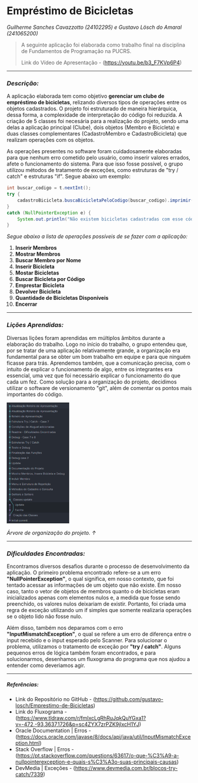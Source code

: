 # Empréstimo de Bicicletas

*Guilherme Sanches Cavazzotto (24102295) e Gustavo Lösch do Amaral (241065200)*

> A seguinte aplicação foi elaborada como trabalho final na disciplina de Fundamentos de Programação na PUCRS.
>
> Link do Vídeo de Apresentação - (https://youtu.be/b3_F7KVp6P4)

---

### ***Descrição:***

A aplicação elaborada tem como objetivo **gerenciar um clube de empréstimo de bicicletas**, relizando diversos tipos de operações entre os objetos cadastrados. O projeto foi estruturado de maneira hierárquica, dessa forma, a complexidade de interpretação do código foi reduzida. A criação de 5 classes foi necesária para a realização do projeto, sendo uma delas a aplicação principal (Clube), dois objetos (Membro e Bicicleta) e duas classes complementares (CadastroMembro e CadastroBicicleta) que realizam operações com os objetos.

As operações presentes no software foram cuidadosamente elaboradas para que nenhum erro cometido pelo usuário, como inserir valores errados, afete o funcionamento do sistema. Para que isso fosse possível, o grupo utilizou métodos de tratamento de exceções, como estruturas de "try / catch" e estruturas "if". Segue abaixo um exemplo:

```Java
int buscar_codigo = t.nextInt();
try {
    cadastroBicicleta.buscaBicicletaPeloCodigo(buscar_codigo).imprimir();
}
catch (NullPointerException e) {
    System.out.println("Não existem bicicletas cadastradas com esse código.");
}
```

*Segue abaixo a lista de operações possíveis de se fazer com a aplicação:*

1. **Inserir Membros**
2. **Mostrar Membros**
3. **Buscar Membro por Nome**
4. **Inserir Bicicleta**
5. **Mostar Bicicletas**
6. **Buscar Bicicleta por Código**
7. **Emprestar Bicicleta**
8. **Devolver Bicicleta**
9. **Quantidade de Bicicletas Disponíveis**
10. **Encerrar**

---

### ***Lições Aprendidas:***

Diversas lições foram aprendidas em múltiplos âmbitos durante a elaboração do trabalho. Logo no início do trabalho, o grupo entendeu que, por se tratar de uma aplicação relativamente grande, a organização era fundamental para se obter um bom trabalho em equipe e para que ninguém ficasse para trás. Aprendemos também, que a comunicação precisa, com o intuito de explicar o funcionamento de algo, entre os integrantes era essencial, uma vez que foi necessário explicar o funcionamento do que cada um fez. Como solução para a organização do projeto, decidimos utilizar o software de versionamento "git", além de comentar os pontos mais importantes do código.

<img src="Other/Git Log.png" width="170" height="">

*Árvore de organização do projeto. &uarr;*

---

### ***Dificuldades Encontradas:***

Encontramos diversos desafios durante o processo de desenvolvimento da aplicação. O primeiro problema encontrado refere-se a um erro __**"NullPointerException"**__, o qual significa, em nosso contexto, que foi tentado acessar as informações de um objeto que não existe. Em nosso caso, tanto o vetor de objetos de membros quanto o de bicicletas eram inicializados apenas com elementos nulos e, a medida que fosse sendo preenchido, os valores nulos deixariam de existir. Portanto, foi criada uma regra de exceção utilizando um if simples que somente realizaria operações se o objeto lido não fosse nulo.

Além disso, também nos deparamos com o erro __**"InputMismatchException"**__, o qual se refere a um erro de diferença entre o input recebido e o input esperado pelo Scanner. Para solucionar o problema, utilizamos o tratamento de exceção por  __**"try / catch"**__. Alguns pequenos erros de lógica também foram encontrados, e para solucionarmos, desenhamos um fluxograma do programa que nos ajudou a entender como deveriamos agir.

---

##### *Referências:*

* Link do Repositório no GitHub - (https://github.com/gustavo-losch/Emprestimo-de-Bicicletas)
* Link do Fluxograma - (https://www.tldraw.com/r/fmIxcLgRhRuJqkQuYGxa1?v=-472,-93,3637,1726&p=sc4ZYX7zrPZK9jlxcH1YJ)
* Oracle Documentation | Erros - (https://docs.oracle.com/javase/8/docs/api/java/util/InputMismatchException.html)
* Stack Overflow | Erros - (https://pt.stackoverflow.com/questions/63617/o-que-%C3%A9-a-nullpointerexception-e-quais-s%C3%A3o-suas-principais-causas)
* DevMedia | Exceções - (https://www.devmedia.com.br/blocos-try-catch/7339)
